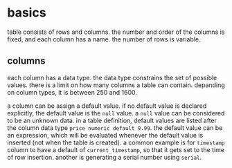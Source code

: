 # basics

table consists of rows and columns. the number and order of the columns is fixed, and each column has a name. the number of rows is variable.

## columns

each column has a data type. the data type constrains the set of possible values. there is a limit on how many columns a table can contain. depanding on column types, it is between 250 and 1600.

a column can be assign a default value. if no default value is declared explicitly, the default value is the `null` value. a `null` value can be considered to be an unknown data. in a table definition, default values are listed after the column data type `price numeric default 9.99`. the default value can be an expression, which will be evaluated whenever the default value is inserted (not when the table is created). a common example is for `timestamp` column to have a default of `current_timestamp`, so that it gets set to the time of row insertion. another is generating a serial number using `serial`.
